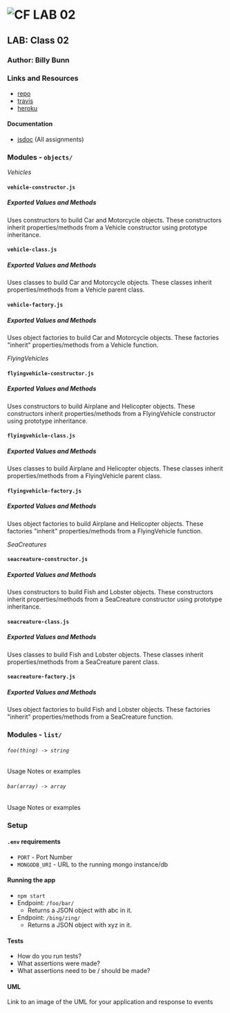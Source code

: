 ![CF](http://i.imgur.com/7v5ASc8.png) LAB 02
=================================================

## LAB: Class 02

### Author: Billy Bunn

### Links and Resources
* [repo](http://xyz.com)
* [travis](http://xyz.com)
* [heroku](http://xyz.com)

#### Documentation
* [jsdoc](http://xyz.com) (All assignments)

### Modules - `objects/`
_Vehicles_
#### `vehicle-constructor.js`
##### Exported Values and Methods
Uses constructors to build Car and Motorcycle objects. These constructors inherit properties/methods from a Vehicle constructor using prototype inheritance.

#### `vehicle-class.js`
##### Exported Values and Methods
Uses classes to build Car and Motorcycle objects. These classes inherit properties/methods from a Vehicle parent class. 

#### `vehicle-factory.js`
##### Exported Values and Methods
Uses object factories to build Car and Motorcycle objects. These factories "inherit" properties/methods from a Vehicle function.


_FlyingVehicles_
#### `flyingvehicle-constructor.js`
##### Exported Values and Methods
Uses constructors to build Airplane and Helicopter objects. These constructors inherit properties/methods from a FlyingVehicle constructor using prototype inheritance.

#### `flyingvehicle-class.js`
##### Exported Values and Methods
Uses classes to build Airplane and Helicopter objects. These classes inherit properties/methods from a FlyingVehicle parent class. 

#### `flyingvehicle-factory.js`
##### Exported Values and Methods
Uses object factories to build Airplane and Helicopter objects. These factories "inherit" properties/methods from a FlyingVehicle function.


_SeaCreatures_
#### `seacreature-constructor.js`
##### Exported Values and Methods
Uses constructors to build Fish and Lobster objects. These constructors inherit properties/methods from a SeaCreature constructor using prototype inheritance.

#### `seacreature-class.js`
##### Exported Values and Methods
Uses classes to build Fish and Lobster objects. These classes inherit properties/methods from a SeaCreature parent class.

#### `seacreature-factory.js`
##### Exported Values and Methods
Uses object factories to build Fish and Lobster objects. These factories "inherit" properties/methods from a SeaCreature function.

### Modules - `list/`






###### `foo(thing) -> string`
Usage Notes or examples

###### `bar(array) -> array`
Usage Notes or examples

### Setup
#### `.env` requirements
* `PORT` - Port Number
* `MONGODB_URI` - URL to the running mongo instance/db

#### Running the app
* `npm start`
* Endpoint: `/foo/bar/`
  * Returns a JSON object with abc in it.
* Endpoint: `/bing/zing/`
  * Returns a JSON object with xyz in it.
  
#### Tests
* How do you run tests?
* What assertions were made?
* What assertions need to be / should be made?

#### UML
Link to an image of the UML for your application and response to events

